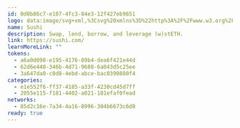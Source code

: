 ```yaml
---
id: 0d0b86c7-e107-4fc3-84e3-12f427eb9651
logo: data:image/svg+xml,%3Csvg%20xmlns%3D%22http%3A%2F%2Fwww.w3.org%2F2000%2Fsvg%22%20width%3D%2248%22%20height%3D%2249%22%20fill%3D%22none%22%3E%3Cpath%20fill%3D%22%23251E25%22%20d%3D%22M0%2024.993c0%2013.255%2010.745%2024%2024%2024s24-10.745%2024-24c0-13.254-10.745-24-24-24s-24%2010.746-24%2024Z%22%2F%3E%3Cpath%20fill%3D%22%23fff%22%20fill-rule%3D%22evenodd%22%20d%3D%22m36.407%2028.723-4.936%206.881c-.776%201.093-2.282%201.619-4.24%201.458-2.527-.209-5.876-1.544-9.086-3.846-3.21-2.304-5.55-5.048-6.57-7.371-.776-1.8-.765-3.39.023-4.485l4.925-6.88c.788-1.093%202.294-1.62%204.241-1.458%202.526.208%205.887%201.545%209.096%203.847%203.21%202.303%205.55%205.047%206.56%207.37.787%201.8.764%203.392-.013%204.484ZM17.845%2015.425c.51-.707%201.53-.89%202.793-.785%202.306.19%205.342%201.446%208.273%203.548%202.932%202.1%205.099%204.577%206.026%206.698.498%201.162.66%202.186.15%202.893l.661.471-.66-.471-4.937%206.88c-.498.706-1.518.89-2.78.785-2.307-.189-5.354-1.446-8.286-3.547-2.932-2.102-5.099-4.578-6.014-6.697-.51-1.164-.66-2.188-.15-2.894l4.924-6.88Z%22%20clip-rule%3D%22evenodd%22%2F%3E%3Cpath%20fill%3D%22%23fff%22%20fill-rule%3D%22evenodd%22%20d%3D%22M17.192%2015.109c1.611-2.248%207.069-1.094%2012.19%202.575%205.122%203.67%207.973%208.475%206.362%2010.723l-4.924%206.88c-1.611%202.249-7.08%201.095-12.202-2.575s-7.973-8.474-6.362-10.722l4.936-6.881Z%22%20clip-rule%3D%22evenodd%22%2F%3E%3Cpath%20fill%3D%22%230E0F23%22%20fill-rule%3D%22evenodd%22%20d%3D%22M16.834%2014.698c.716-1.004%202.102-1.445%203.893-1.302%202.472.203%205.744%201.528%208.897%203.774%203.14%202.257%205.445%204.944%206.425%207.213.716%201.648.74%203.105.023%204.108l-4.92%206.878c-.716%201.004-2.113%201.445-3.893%201.302-2.472-.215-5.756-1.529-8.896-3.786-3.153-2.245-5.446-4.932-6.437-7.2-.717-1.649-.74-3.106-.024-4.109l4.932-6.878ZM35.392%2028v-.012c.573-.788.453-1.958-.108-3.272-.943-2.162-3.152-4.705-6.162-6.855-2.997-2.15-6.114-3.427-8.467-3.618-1.433-.12-2.567.143-3.14.943l-.024.048c-.538.8-.418%201.935.143%203.224.944%202.174%203.153%204.718%206.15%206.867%202.998%202.15%206.114%203.427%208.467%203.619%201.41.107%202.52-.144%203.105-.896l.036-.06V28Zm-7.667-8.192c1.505%201.075%202.615%202.352%203.081%203.44.275.608.346%201.146.072%201.516-.263.37-.8.477-1.457.418-1.183-.096-2.735-.74-4.24-1.815-1.504-1.075-2.615-2.341-3.08-3.428-.264-.609-.335-1.146-.072-1.517.262-.37.8-.477%201.468-.43%201.17.108%202.735.741%204.228%201.816Z%22%20clip-rule%3D%22evenodd%22%2F%3E%3Cmask%20id%3D%22a%22%20width%3D%2226%22%20height%3D%2224%22%20x%3D%2211%22%20y%3D%2213%22%20maskUnits%3D%22userSpaceOnUse%22%20style%3D%22mask-type%3Aalpha%22%3E%3Cpath%20fill%3D%22%230E0F23%22%20fill-rule%3D%22evenodd%22%20d%3D%22M16.834%2014.698c.716-1.004%202.102-1.445%203.893-1.302%202.472.203%205.744%201.528%208.897%203.774%203.14%202.257%205.445%204.944%206.425%207.213.716%201.648.74%203.105.023%204.108l-4.92%206.878c-.716%201.004-2.113%201.445-3.893%201.302-2.472-.215-5.756-1.529-8.896-3.786-3.153-2.245-5.446-4.932-6.437-7.2-.717-1.649-.74-3.106-.024-4.109l4.932-6.878ZM35.392%2028v-.012c.573-.788.453-1.958-.108-3.272-.943-2.162-3.152-4.705-6.162-6.855-2.997-2.15-6.114-3.427-8.467-3.618-1.433-.12-2.567.143-3.14.943l-.024.048c-.538.8-.418%201.935.143%203.224.944%202.174%203.153%204.718%206.15%206.867%202.998%202.15%206.114%203.427%208.467%203.619%201.41.107%202.52-.144%203.105-.896l.036-.06V28Zm-7.667-8.192c1.505%201.075%202.615%202.352%203.081%203.44.275.608.346%201.146.072%201.516-.263.37-.8.477-1.457.418-1.183-.096-2.735-.74-4.24-1.815-1.504-1.075-2.615-2.341-3.08-3.428-.264-.609-.335-1.146-.072-1.517.262-.37.8-.477%201.468-.43%201.17.108%202.735.741%204.228%201.816Z%22%20clip-rule%3D%22evenodd%22%2F%3E%3C%2Fmask%3E%3Cg%20mask%3D%22url(%23a)%22%3E%3Cpath%20fill%3D%22url(%23b)%22%20fill-rule%3D%22evenodd%22%20d%3D%22M10.355%2028.236c.131%200%20.346.311.466.396.418.312.836.623%201.266.878%201.254.765%202.555%201.19%203.845.906%202.03-.453%203.87-3.993%205.911-3.512%201.147.255%201.959%201.87%202.962%202.974.955%201.105%202.006%201.587%203.069%201.36%203.165-.623%204.359-6.855%207.571-6.515%202.663.283%201.624%203.484%204.18%204.617.024.029%206.174-5.382%206.222-6.316.179-3.598-3.236-45.972-3.081-45.972L12.302-11.76l-1.947%2039.996Z%22%20clip-rule%3D%22evenodd%22%2F%3E%3C%2Fg%3E%3Cpath%20stroke%3D%22%23fff%22%20stroke-dasharray%3D%220.03%200.03%200.33%200.33%22%20stroke-linecap%3D%22round%22%20stroke-linejoin%3D%22round%22%20stroke-width%3D%22.013%22%20d%3D%22M16.374%2017.158c.132%203.141%203.225%206.139%205.601%208.169%203.308%202.818%208.634%204.932%2011.608%204.454%22%2F%3E%3Cdefs%3E%3ClinearGradient%20id%3D%22b%22%20x1%3D%2221.246%22%20x2%3D%2224.579%22%20y1%3D%2213.365%22%20y2%3D%2230.143%22%20gradientUnits%3D%22userSpaceOnUse%22%3E%3Cstop%20stop-color%3D%22%2327B0E6%22%2F%3E%3Cstop%20offset%3D%22.52%22%20stop-color%3D%22%23C26BB3%22%2F%3E%3Cstop%20offset%3D%221%22%20stop-color%3D%22%23FA52A0%22%2F%3E%3C%2FlinearGradient%3E%3C%2Fdefs%3E%3C%2Fsvg%3E
name: Sushi
description: Swap, lend, borrow, and leverage (w)stETH.
link: https://sushi.com/
learnMoreLink: ""
tokens:
  - a6a0d098-e195-4176-89b4-dea6f421e44d
  - 62d6e448-346b-4d71-9688-6a043d5c25ee
  - 3a647da0-c0d8-4ebd-abce-bac0390880f4
categories:
  - e1e552f6-ff37-4185-a33f-4230cd45d7ff
  - 2055e115-f181-4402-a021-181efaf0fead
networks:
  - 85d2c16e-7a34-4a16-8996-304b6673c6d0
ready: true
---
```


